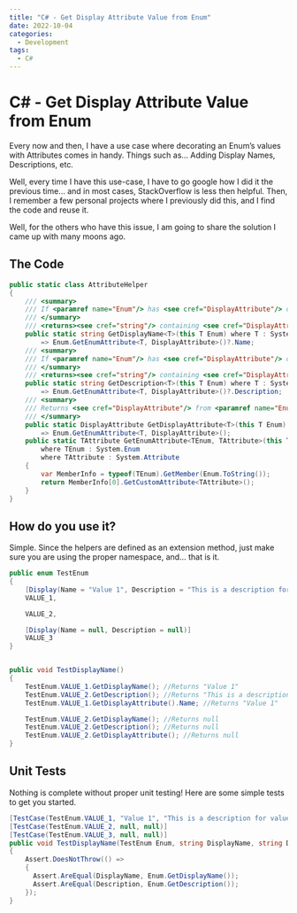 ```yaml
---
title: "C# - Get Display Attribute Value from Enum"
date: 2022-10-04
categories:
  - Development
tags:
  - C#
---
```


# C# - Get Display Attribute Value from Enum

Every now and then, I have a use case where decorating an Enum’s values with Attributes comes in handy. Things such as… Adding Display Names, Descriptions, etc.

Well, every time I have this use-case, I have to go google how I did it the previous time… and in most cases, StackOverflow is less then helpful. Then, I remember a few personal projects where I previously did this, and I find the code and reuse it.

<!-- more -->

Well, for the others who have this issue, I am going to share the solution I came up with many moons ago.

## The Code

``` csharp
public static class AttributeHelper
{
    /// <summary>
    /// If <paramref name="Enum"/> has <see cref="DisplayAttribute"/> defined, this will return <see cref="DisplayAttribute.Name"/>. Otherwise, <see langword="null" /> will be returned.
    /// </summary>
    /// <returns><see cref="string"/> containing <see cref="DisplayAttribute.Name"/> if defined. Otherwise, will return <see langword="null" /></returns>
    public static string GetDisplayName<T>(this T Enum) where T : System.Enum
        => Enum.GetEnumAttribute<T, DisplayAttribute>()?.Name;
    /// <summary>
    /// If <paramref name="Enum"/> has <see cref="DisplayAttribute"/> defined, this will return <see cref="DisplayAttribute.Description"/>. Otherwise, <see langword="null" /> will be returned.
    /// </summary>
    /// <returns><see cref="string"/> containing <see cref="DisplayAttribute.Description"/> if defined. Otherwise, will return <see langword="null" /></returns>
    public static string GetDescription<T>(this T Enum) where T : System.Enum
        => Enum.GetEnumAttribute<T, DisplayAttribute>()?.Description;
    /// <summary>
    /// Returns <see cref="DisplayAttribute"/> from <paramref name="Enum"/> if defined. Otherwise will return <see langword="null" />.
    /// </summary>
    public static DisplayAttribute GetDisplayAttribute<T>(this T Enum) where T : System.Enum
        => Enum.GetEnumAttribute<T, DisplayAttribute>();
    public static TAttribute GetEnumAttribute<TEnum, TAttribute>(this TEnum Enum)
        where TEnum : System.Enum
        where TAttribute : System.Attribute
    {
        var MemberInfo = typeof(TEnum).GetMember(Enum.ToString());
        return MemberInfo[0].GetCustomAttribute<TAttribute>();
    }
}
```

## How do you use it?

Simple. Since the helpers are defined as an extension method, just make sure you are using the proper namespace, and… that is it.

``` csharp
public enum TestEnum
{
    [Display(Name = "Value 1", Description = "This is a description for value 1.")]
    VALUE_1,

    VALUE_2,

    [Display(Name = null, Description = null)]
    VALUE_3
}


public void TestDisplayName()
{
    TestEnum.VALUE_1.GetDisplayName(); //Returns "Value 1"
    TestEnum.VALUE_2.GetDescription(); //Returns "This is a description for value 1."
    TestEnum.VALUE_1.GetDisplayAttribute().Name; //Returns "Value 1"

    TestEnum.VALUE_2.GetDisplayName(); //Returns null
    TestEnum.VALUE_2.GetDescription(); //Returns null
    TestEnum.VALUE_2.GetDisplayAttribute(); //Returns null
}
```

## Unit Tests

Nothing is complete without proper unit testing! Here are some simple tests to get you started.

``` csharp
[TestCase(TestEnum.VALUE_1, "Value 1", "This is a description for value 1.")]
[TestCase(TestEnum.VALUE_2, null, null)]
[TestCase(TestEnum.VALUE_3, null, null)]
public void TestDisplayName(TestEnum Enum, string DisplayName, string Description)
{
    Assert.DoesNotThrow(() =>
    {
      Assert.AreEqual(DisplayName, Enum.GetDisplayName());
      Assert.AreEqual(Description, Enum.GetDescription());
    });
}
```